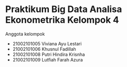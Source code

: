 # Praktikum Big Data Analisa Ekonometrika Kelompok 4

Anggota kelompok
- 21002101005 Viviana Ayu Lestari
- 21002101006 Khusnul Fadillah
- 21002101008 Putri Hindira Krisnha
- 21002101009 Lutfiah Farah Azura

